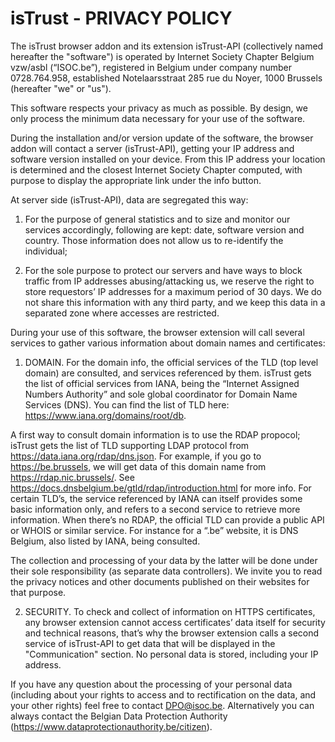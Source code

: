 # isTrust - PRIVACY POLICY

The isTrust browser addon and its extension isTrust-API (collectively named hereafter the "software") is operated by Internet Society Chapter Belgium vzw/asbl (“ISOC.be”), registered in Belgium under company number 0728.764.958, established Notelaarsstraat 285 rue du Noyer, 1000 Brussels (hereafter "we" or "us").

This software respects your privacy as much as possible. By design, we only process the minimum data necessary for your use of the software.

During the installation and/or version update of the software, the browser addon will contact a server (isTrust-API), getting your IP address and software version installed on your device. From this IP address your location is determined and the closest Internet Society Chapter computed, with purpose to display the appropriate link under the info button.

At server side (isTrust-API), data are segregated this way:

1. For the purpose of general statistics and to size and monitor our services accordingly, following are kept: date, software version and country. Those information does not allow us to re-identify the individual;

2. For the sole purpose to protect our servers and have ways to block traffic from IP addresses abusing/attacking us, we reserve the right to store requestors’ IP addresses for a maximum period of 30 days. We do not share this information with any third party, and we keep this data in a separated zone where accesses are restricted.

During your use of this software, the browser extension will call several services to gather various information about domain names and certificates:

1. DOMAIN. For the domain info, the official services of the TLD (top level domain) are consulted, and services referenced by them. isTrust gets the list of official services from IANA, being the “Internet Assigned Numbers Authority” and sole global coordinator for Domain Name Services (DNS). You can find the list of TLD here: https://www.iana.org/domains/root/db.

A first way to consult domain information is to use the RDAP propocol; isTrust gets the list of TLD supporting LDAP protocol from https://data.iana.org/rdap/dns.json. For example, if you go to https://be.brussels, we will get data of this domain name from https://rdap.nic.brussels/. See https://docs.dnsbelgium.be/gtld/rdap/introduction.html for more info. For certain TLD’s, the service referenced by IANA can itself provides some basic information only, and refers to a second service to retrieve more information. When there’s no RDAP, the official TLD can provide a public API or WHOIS or similar service. For instance for a “.be” website, it is DNS Belgium, also listed by IANA, being consulted.

The collection and processing of your data by the latter will be done under their sole responsibility (as separate data controllers). We invite you to read the privacy notices and other documents published on their websites for that purpose.

2. SECURITY. To check and collect of information on HTTPS certificates, any browser extension cannot access certificates’ data itself for security and technical reasons, that’s why the browser extension calls a second service of isTrust-API to get data that will be displayed in the "Communication" section. No personal data is stored, including your IP address.

If you have any question about the processing of your personal data (including about your rights to access and to rectification on the data, and your other rights) feel free to contact DPO@isoc.be. Alternatively you can always contact the Belgian Data Protection Authority (https://www.dataprotectionauthority.be/citizen).
